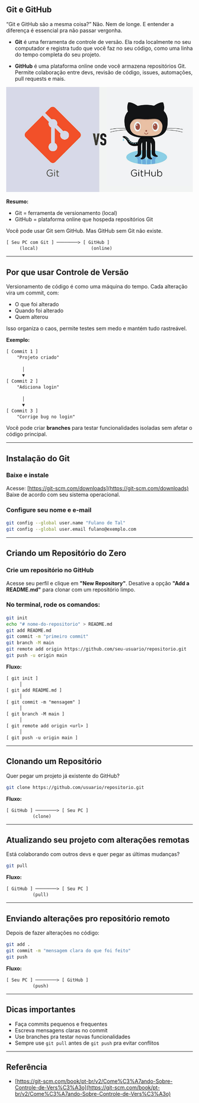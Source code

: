 ## Git e GitHub

“Git e GitHub são a mesma coisa?” Não. Nem de longe. E entender a diferença é essencial pra não passar vergonha.

* **Git** é uma ferramenta de controle de versão. Ela roda localmente no seu computador e registra tudo que você faz no seu código, como uma linha do tempo completa do seu projeto.

* **GitHub** é uma plataforma online onde você armazena repositórios Git. Permite colaboração entre devs, revisão de código, issues, automações, pull requests e mais.

![Git vs GitHub](https://raw.githubusercontent.com/eded001/articles/refs/heads/main/o-que-git-e-uma-marca-de-gloss/imgs/git-vs-github.jpg)

**Resumo:**

* Git = ferramenta de versionamento (local)
* GitHub = plataforma online que hospeda repositórios Git

Você pode usar Git sem GitHub. Mas GitHub sem Git não existe.

```
[ Seu PC com Git ] ────────> [ GitHub ]
     (local)                    (online)
```

---

## Por que usar Controle de Versão

Versionamento de código é como uma máquina do tempo. Cada alteração vira um commit, com:

* O que foi alterado
* Quando foi alterado
* Quem alterou

Isso organiza o caos, permite testes sem medo e mantém tudo rastreável.

**Exemplo:**

```
[ Commit 1 ]
    "Projeto criado"

      │
      ▼
[ Commit 2 ]
    "Adiciona login"

      │
      ▼
[ Commit 3 ]
    "Corrige bug no login"
```

Você pode criar **branches** para testar funcionalidades isoladas sem afetar o código principal.

---

## Instalação do Git

### Baixe e instale

Acesse: [https://git-scm.com/downloads](https://git-scm.com/downloads)
Baixe de acordo com seu sistema operacional.

### Configure seu nome e e-mail

```bash
git config --global user.name "Fulano de Tal"
git config --global user.email fulano@exemplo.com
```

---

## Criando um Repositório do Zero

### Crie um repositório no GitHub

Acesse seu perfil e clique em **"New Repository"**.
Desative a opção **"Add a README.md"** para clonar com um repositório limpo.

### No terminal, rode os comandos:

```bash
git init
echo "# nome-do-repositorio" > README.md
git add README.md
git commit -m "primeiro commit"
git branch -M main
git remote add origin https://github.com/seu-usuario/repositorio.git
git push -u origin main
```

**Fluxo:**

```
[ git init ]
     │
[ git add README.md ]
     │
[ git commit -m "mensagem" ]
     │
[ git branch -M main ]
     │
[ git remote add origin <url> ]
     │
[ git push -u origin main ]
```

---

## Clonando um Repositório

Quer pegar um projeto já existente do GitHub?

```bash
git clone https://github.com/usuario/repositorio.git
```

**Fluxo:**

```
[ GitHub ] ────────> [ Seu PC ]
          (clone)
```

---

## Atualizando seu projeto com alterações remotas

Está colaborando com outros devs e quer pegar as últimas mudanças?

```bash
git pull
```

**Fluxo:**

```
[ GitHub ] ────────> [ Seu PC ]
          (pull)
```

---

## Enviando alterações pro repositório remoto

Depois de fazer alterações no código:

```bash
git add .
git commit -m "mensagem clara do que foi feito"
git push
```

**Fluxo:**

```
[ Seu PC ] ────────> [ GitHub ]
          (push)
```

---

## Dicas importantes

* Faça commits pequenos e frequentes
* Escreva mensagens claras no commit
* Use branches pra testar novas funcionalidades
* Sempre use `git pull` antes de `git push` pra evitar conflitos

---

## Referência

* [https://git-scm.com/book/pt-br/v2/Come%C3%A7ando-Sobre-Controle-de-Vers%C3%A3o](https://git-scm.com/book/pt-br/v2/Come%C3%A7ando-Sobre-Controle-de-Vers%C3%A3o)